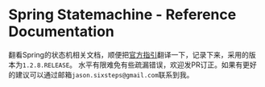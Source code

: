 # Spring Statemachine - Reference Documentation

翻看Spring的状态机相关文档，顺便把[官方指引](https://docs.spring.io/spring-statemachine/docs/1.2.8.RELEASE/reference/htmlsingle)翻译一下，记录下来，采用的版本为`1.2.8.RELEASE`。
水平有限难免有些疏漏错误，欢迎发PR订正。如果有更好的建议可以通过邮箱`jason.sixsteps@gmail.com`联系到我。